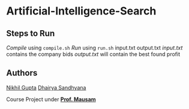 # Artificial-Intelligence-Search

## Steps to Run
*Compile* using `compile.sh`
*Run* using `run.sh` input.txt output.txt
*input.txt* contains the company bids
*output.txt* will contain the best found profit

## Authors
[Nikhil Gupta](https://github.com/NikhilGupta1997)
[Dhairya Sandhyana](https://github.com/DhairyaSandhyana)

Course Project under [**Prof. Mausam**](http://homes.cs.washington.edu/~mausam)

